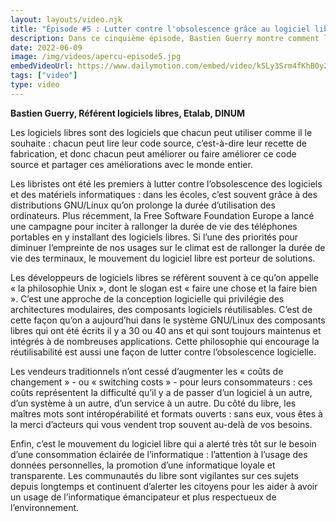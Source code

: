 ```yaml
---
layout: layouts/video.njk
title: "Épisode #5 : Lutter contre l'obsolescence grâce au logiciel libre"
description: Dans ce cinquième épisode, Bastien Guerry montre comment le logiciel libre peut contribuer à lutter contre obsolescence des équipements.
date: 2022-06-09
image: /img/videos/apercu-episode5.jpg
embedVideoUrl: https://www.dailymotion.com/embed/video/k5Ly3Srm4fKhB0y2JTk
tags: ["video"]
type: video
---
```


**Bastien Guerry, Référent logiciels libres, Etalab, DINUM**

Les logiciels libres sont des logiciels que chacun peut utiliser comme il le souhaite : chacun peut lire leur code source, c’est-à-dire leur recette de fabrication, et donc chacun peut améliorer ou faire améliorer ce code source et partager ces améliorations avec le monde entier.

Les libristes ont été les premiers à lutter contre l’obsolescence des logiciels et des matériels informatiques : dans les écoles, c’est souvent grâce à des distributions GNU/Linux qu’on prolonge la durée d’utilisation des ordinateurs. Plus récemment, la Free Software Foundation Europe a lancé une campagne pour inciter à rallonger la durée de vie des téléphones portables en y installant des logiciels libres. Si l’une des priorités pour diminuer l’empreinte de nos usages sur le climat est de rallonger la durée de vie des terminaux, le mouvement du logiciel libre est porteur de solutions.

Les développeurs de logiciels libres se réfèrent souvent à ce qu’on appelle « la philosophie Unix », dont le slogan est « faire une chose et la faire bien ». C’est une approche de la conception logicielle qui privilégie des architectures modulaires, des composants logiciels réutilisables. C’est de cette façon qu’on a aujourd’hui dans le système GNU/Linux des composants libres qui ont été écrits il y a 30 ou 40 ans et qui sont toujours maintenus et intégrés à de nombreuses applications. Cette philosophie qui encourage la réutilisabilité est aussi une façon de lutter contre l’obsolescence logicielle.

Les vendeurs traditionnels n’ont cessé d’augmenter les « coûts de changement » - ou « switching costs » - pour leurs consommateurs : ces coûts représentent la difficulté qu’il y a de passer d’un logiciel à un autre, d’un système à un autre, d’un service à un autre. Du côté du libre, les maîtres mots sont intéropérabilité et formats ouverts : sans eux, vous êtes à la merci d’acteurs qui vous vendent trop souvent au-delà de vos besoins. 

Enfin, c’est le mouvement du logiciel libre qui a alerté très tôt sur le besoin d’une consommation éclairée de l’informatique : l’attention à l’usage des données personnelles, la promotion d’une informatique loyale et transparente. Les communautés du libre sont vigilantes sur ces sujets depuis longtemps et continuent d’alerter les citoyens pour les aider à avoir un usage de l’informatique émancipateur et plus respectueux de l’environnement.
